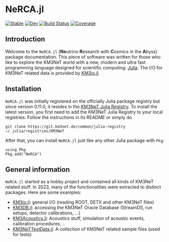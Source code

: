 # NeRCA.jl

[![Stable](https://img.shields.io/badge/docs-stable-blue.svg)](https://tgal.pages.km3net.de/NeRCA.jl/stable)
[![Dev](https://img.shields.io/badge/docs-dev-blue.svg)](https://tgal.pages.km3net.de/NeRCA.jl/dev)
[![Build Status](https://git.km3net.de/tgal/NeRCA.jl/badges/main/pipeline.svg)](https://git.km3net.de/tgal/NeRCA.jl/pipelines)
[![Coverage](https://git.km3net.de/tgal/NeRCA.jl/badges/main/coverage.svg)](https://git.km3net.de/tgal/NeRCA.jl/commits/main)

## Introduction

Welcome to the `NeRCA.jl` (**Ne**utrino **R**esearch with **C**osmics in the **A**byss) package documentation. This piece of software was written
for those who like to explore the KM3NeT world with a new, modern and ultra fast
programming language designed for scientific computing: [Julia](https://www.julialang.org).
The I/O for KM3NeT related data is provided by [KM3io.jl](https://git.km3net.de/common/KM3io.jl).

## Installation

`NeRCA.jl` was initially registered on the officially Julia package registry but since version 0.11.0, it resides in the [KM3NeT Julia Registry](https://git.km3net.de/common/julia-registry). To install the latest version, you first need to add the KM3NeT Julia Registry to your local registries. Follow the instructions in its README or simply do

    git clone https://git.km3net.de/common/julia-registry ~/.julia/registries/KM3NeT

After that, you can install `NeRCA.jl` just like any other Julia package with `Pkg`:

```julia-repl
using Pkg
Pkg.add("NeRCA")
```

## General information

`NeRCA.jl` started as a hobby project and contained all kinds of KM3NeT related stuff. In 2023, many of the functionalities were extracted to distinct packages. Here are some examples:

- [KM3io.jl](https://git.km3net.de/common/KM3io.jl): general I/O (reading ROOT, DETX and other KM3NeT files)
- [KM3DB.jl](https://git.km3net.de/tgal/KM3DB.jl): accessing the KM3NeT Oracle Database (StreamDS, run setups, detector calibrations, ...)
- [KM3Acoustics.jl](https://git.km3net.de/acoustics/KM3Acoustics.jl): Acoustics stuff, simulation of acoustic events, calibration procedures, ..
- [KM3NeTTestData.jl](https://git.km3net.de/km3py/km3net-testdata): A collection of KM3NeT related sample files (used for tests)
